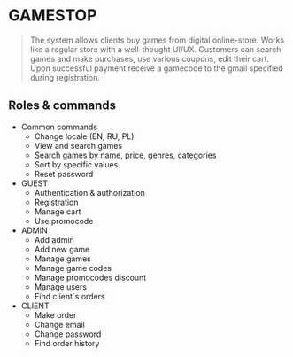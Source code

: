# GAMESTOP
>The system allows clients buy games from digital online-store. Works like a regular store with a well-thought UI/UX.
>Customers can search games and make purchases, use various coupons, edit their cart. Upon successful payment receive a gamecode to the gmail specified during registration.

## Roles & commands
* Common commands
  * Change locale (EN, RU, PL)
  * View and search games
  * Search games by name, price, genres, categories
  * Sort by specific values
  * Reset password
* GUEST
  * Authentication & authorization
  * Registration
  * Manage cart
  * Use promocode
* ADMIN
  * Add admin
  * Add new game
  * Manage games
  * Manage game codes
  * Manage promocodes discount
  * Manage users
  * Find client`s orders
* CLIENT
  * Make order
  * Change email
  * Change password
  * Find order history

  
